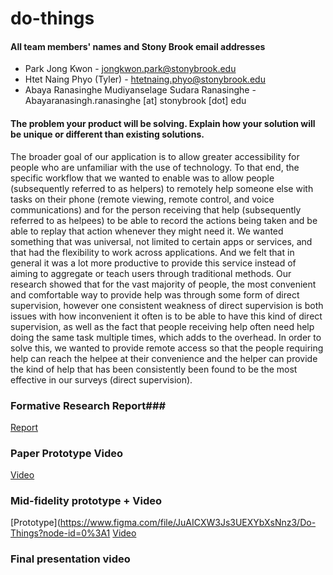 # do-things

#### All team members' names and Stony Brook email addresses 

+ Park Jong Kwon - jongkwon.park@stonybrook.edu
+ Htet Naing Phyo (Tyler) - htetnaing.phyo@stonybrook.edu
+ Abaya Ranasinghe Mudiyanselage Sudara Ranasinghe - Abayaranasingh.ranasinghe [at] stonybrook [dot] edu

#### The problem your product will be solving. Explain how your solution will be unique or different than existing solutions.

The broader goal of our application is to allow greater accessibility for people who are unfamiliar with the use of technology. To that end, the specific workflow that we wanted to enable was to allow people (subsequently referred to as helpers) to remotely help someone else with tasks on their phone (remote viewing, remote control, and voice communications) and for the person receiving that help (subsequently referred to as helpees) to be able to record the actions being taken and be able to replay that action whenever they might need it. We wanted something that was universal, not limited to certain apps or services, and that had the flexibility to work across applications. And we felt that in general it was a lot more productive to provide this service instead of aiming to aggregate or teach users through traditional methods.
Our research showed that for the vast majority of people, the most convenient and comfortable way to provide help was through some form of direct supervision, however one consistent weakness of direct supervision is both issues with how inconvenient it often is to be able to have this kind of direct supervision, as well as the fact that people receiving help often need help doing the same task multiple times, which adds to the overhead.
In order to solve this, we wanted to provide remote access so that the people requiring help can reach the helpee at their convenience and the helper can provide the kind of help that has been consistently been found to be the most effective in our surveys (direct supervision).

### Formative Research Report###
[Report](https://github.com/sudara999/Do-Things/blob/master/User%20Research/Do-Things%20Formative%20Research.pdf)

### Paper Prototype Video ###
[Video]( https://drive.google.com/file/d/1q61lLPtI8YvnFgHM9qoRaOm8hfHbAdQk/view)

### Mid-fidelity prototype + Video
[Prototype](https://www.figma.com/file/JuAICXW3Js3UEXYbXsNnz3/Do-Things?node-id=0%3A1
[Video](https://github.com/sudara999/Do-Things/blob/appDev/User%20Research/Do-Things%20Mid%20Fidelity%20Prototype%20Video.mp4)

### Final presentation video ###
